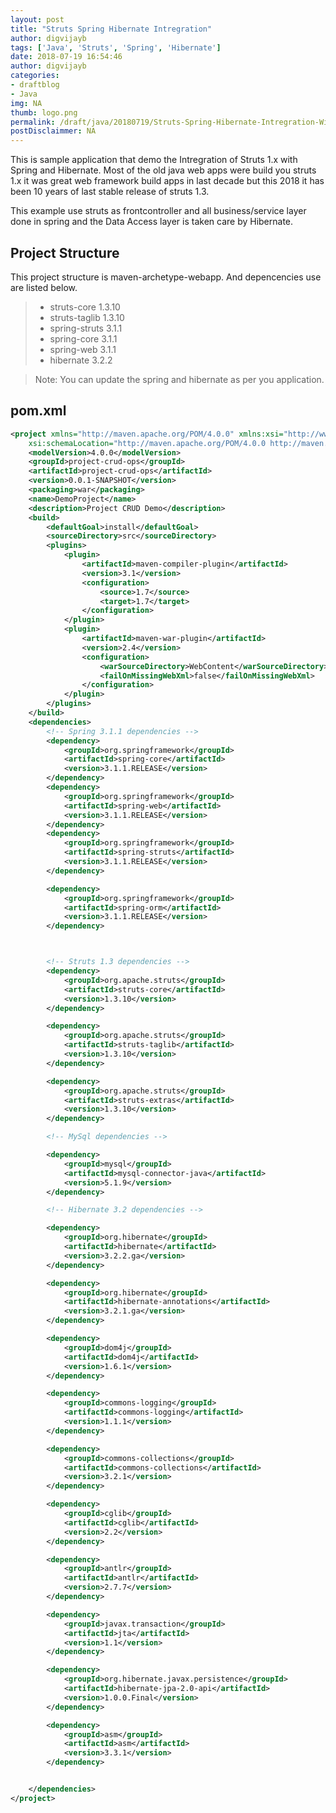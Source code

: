 ```yaml
---
layout: post
title: "Struts Spring Hibernate Intregration"
author: digvijayb
tags: ['Java', 'Struts', 'Spring', 'Hibernate']
date: 2018-07-19 16:54:46
author: digvijayb
categories:
- draftblog
- Java
img: NA
thumb: logo.png
permalink: /draft/java/20180719/Struts-Spring-Hibernate-Intregration-With-Easy
postDisclaimmer: NA
---
```

This is sample application that demo the Intregration of Struts 1.x with Spring and Hibernate.
Most of the old java web apps were build you struts 1.x it was great web framework build apps in last decade but this 2018 it has been 10 years of last stable release of struts 1.3. 

This example use struts as frontcontroller and all business/service layer done in spring and the Data Access layer is taken care by Hibernate.

Project Structure
-----
This project structure is maven-archetype-webapp. And depencencies use are listed below. 
>- struts-core 1.3.10
>- struts-taglib 1.3.10
>- spring-struts 3.1.1 
>- spring-core 3.1.1
>- spring-web 3.1.1 
>- hibernate 3.2.2 

> Note: You can update the spring and hibernate as per you application.

<!--more-->

pom.xml
---
```xml
<project xmlns="http://maven.apache.org/POM/4.0.0" xmlns:xsi="http://www.w3.org/2001/XMLSchema-instance"
	xsi:schemaLocation="http://maven.apache.org/POM/4.0.0 http://maven.apache.org/xsd/maven-4.0.0.xsd">
	<modelVersion>4.0.0</modelVersion>
	<groupId>project-crud-ops</groupId>
	<artifactId>project-crud-ops</artifactId>
	<version>0.0.1-SNAPSHOT</version>
	<packaging>war</packaging>
	<name>DemoProject</name>
	<description>Project CRUD Demo</description>
	<build>
		<defaultGoal>install</defaultGoal>
		<sourceDirectory>src</sourceDirectory>
		<plugins>
			<plugin>
				<artifactId>maven-compiler-plugin</artifactId>
				<version>3.1</version>
				<configuration>
					<source>1.7</source>
					<target>1.7</target>
				</configuration>
			</plugin>
			<plugin>
				<artifactId>maven-war-plugin</artifactId>
				<version>2.4</version>
				<configuration>
					<warSourceDirectory>WebContent</warSourceDirectory>
					<failOnMissingWebXml>false</failOnMissingWebXml>
				</configuration>
			</plugin>
		</plugins>
	</build>
	<dependencies>
		<!-- Spring 3.1.1 dependencies -->
		<dependency>
			<groupId>org.springframework</groupId>
			<artifactId>spring-core</artifactId>
			<version>3.1.1.RELEASE</version>
		</dependency>
		<dependency>
			<groupId>org.springframework</groupId>
			<artifactId>spring-web</artifactId>
			<version>3.1.1.RELEASE</version>
		</dependency>
		<dependency>
			<groupId>org.springframework</groupId>
			<artifactId>spring-struts</artifactId>
			<version>3.1.1.RELEASE</version>
		</dependency>

		<dependency>
			<groupId>org.springframework</groupId>
			<artifactId>spring-orm</artifactId>
			<version>3.1.1.RELEASE</version>
		</dependency>



		<!-- Struts 1.3 dependencies -->
		<dependency>
			<groupId>org.apache.struts</groupId>
			<artifactId>struts-core</artifactId>
			<version>1.3.10</version>
		</dependency>

		<dependency>
			<groupId>org.apache.struts</groupId>
			<artifactId>struts-taglib</artifactId>
			<version>1.3.10</version>
		</dependency>

		<dependency>
			<groupId>org.apache.struts</groupId>
			<artifactId>struts-extras</artifactId>
			<version>1.3.10</version>
		</dependency>

		<!-- MySql dependencies -->

		<dependency>
			<groupId>mysql</groupId>
			<artifactId>mysql-connector-java</artifactId>
			<version>5.1.9</version>
		</dependency>

		<!-- Hibernate 3.2 dependencies -->

		<dependency>
			<groupId>org.hibernate</groupId>
			<artifactId>hibernate</artifactId>
			<version>3.2.2.ga</version>
		</dependency>

		<dependency>
			<groupId>org.hibernate</groupId>
			<artifactId>hibernate-annotations</artifactId>
			<version>3.2.1.ga</version>
		</dependency>

		<dependency>
			<groupId>dom4j</groupId>
			<artifactId>dom4j</artifactId>
			<version>1.6.1</version>
		</dependency>

		<dependency>
			<groupId>commons-logging</groupId>
			<artifactId>commons-logging</artifactId>
			<version>1.1.1</version>
		</dependency>

		<dependency>
			<groupId>commons-collections</groupId>
			<artifactId>commons-collections</artifactId>
			<version>3.2.1</version>
		</dependency>

		<dependency>
			<groupId>cglib</groupId>
			<artifactId>cglib</artifactId>
			<version>2.2</version>
		</dependency>

		<dependency>
			<groupId>antlr</groupId>
			<artifactId>antlr</artifactId>
			<version>2.7.7</version>
		</dependency>

		<dependency>
			<groupId>javax.transaction</groupId>
			<artifactId>jta</artifactId>
			<version>1.1</version>
		</dependency>

		<dependency>
			<groupId>org.hibernate.javax.persistence</groupId>
			<artifactId>hibernate-jpa-2.0-api</artifactId>
			<version>1.0.0.Final</version>
		</dependency>

		<dependency>
			<groupId>asm</groupId>
			<artifactId>asm</artifactId>
			<version>3.3.1</version>
		</dependency>


	</dependencies>
</project>
```